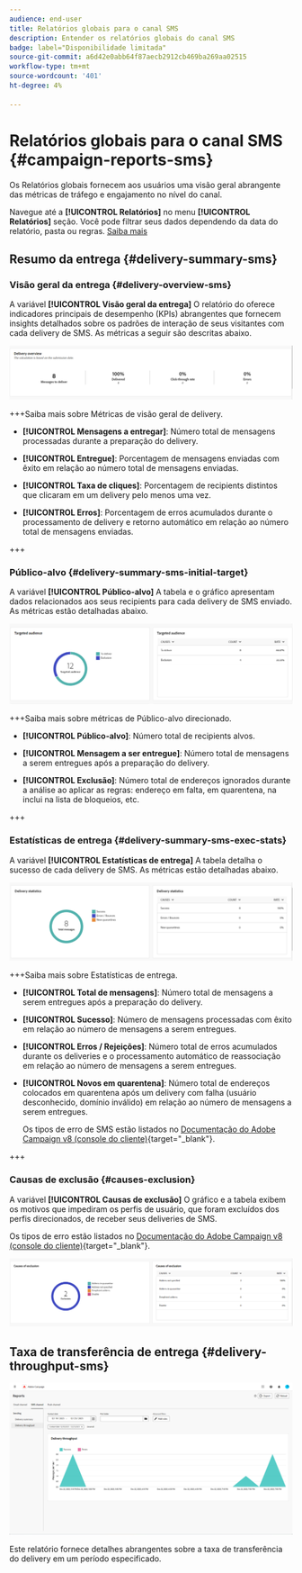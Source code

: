 ```yaml
---
audience: end-user
title: Relatórios globais para o canal SMS
description: Entender os relatórios globais do canal SMS
badge: label="Disponibilidade limitada"
source-git-commit: a6d42e0abb64f87aecb2912cb469ba269aa02515
workflow-type: tm+mt
source-wordcount: '401'
ht-degree: 4%

---
```


# Relatórios globais para o canal SMS {#campaign-reports-sms}

Os Relatórios globais fornecem aos usuários uma visão geral abrangente das métricas de tráfego e engajamento no nível do canal.

Navegue até a **[!UICONTROL Relatórios]** no menu **[!UICONTROL Relatórios]** seção. Você pode filtrar seus dados dependendo da data do relatório, pasta ou regras. [Saiba mais](global-reports.md)

## Resumo da entrega {#delivery-summary-sms}

### Visão geral da entrega {#delivery-overview-sms}

A variável **[!UICONTROL Visão geral da entrega]** O relatório do oferece indicadores principais de desempenho (KPIs) abrangentes que fornecem insights detalhados sobre os padrões de interação de seus visitantes com cada delivery de SMS. As métricas a seguir são descritas abaixo.

![](assets/global_report_sms_delivery_overview.png)

+++Saiba mais sobre Métricas de visão geral de delivery.

* **[!UICONTROL Mensagens a entregar]**: Número total de mensagens processadas durante a preparação do delivery.

* **[!UICONTROL Entregue]**: Porcentagem de mensagens enviadas com êxito em relação ao número total de mensagens enviadas.

* **[!UICONTROL Taxa de cliques]**: Porcentagem de recipients distintos que clicaram em um delivery pelo menos uma vez.

* **[!UICONTROL Erros]**: Porcentagem de erros acumulados durante o processamento de delivery e retorno automático em relação ao número total de mensagens enviadas.

+++

### Público-alvo {#delivery-summary-sms-initial-target}

A variável **[!UICONTROL Público-alvo]** A tabela e o gráfico apresentam dados relacionados aos seus recipients para cada delivery de SMS enviado. As métricas estão detalhadas abaixo.

![](assets/global_report_sms_targeted_audience.png)

+++Saiba mais sobre métricas de Público-alvo direcionado.

* **[!UICONTROL Público-alvo]**: Número total de recipients alvos.

* **[!UICONTROL Mensagem a ser entregue]**: Número total de mensagens a serem entregues após a preparação do delivery.

* **[!UICONTROL Exclusão]**: Número total de endereços ignorados durante a análise ao aplicar as regras: endereço em falta, em quarentena, na inclui na lista de bloqueios, etc.

+++

### Estatísticas de entrega {#delivery-summary-sms-exec-stats}

A variável **[!UICONTROL Estatísticas de entrega]** A tabela detalha o sucesso de cada delivery de SMS. As métricas estão detalhadas abaixo.

![](assets/global_report_sms_delivery_statistics.png)

+++Saiba mais sobre Estatísticas de entrega.

* **[!UICONTROL Total de mensagens]**: Número total de mensagens a serem entregues após a preparação do delivery.

* **[!UICONTROL Sucesso]**: Número de mensagens processadas com êxito em relação ao número de mensagens a serem entregues.

* **[!UICONTROL Erros / Rejeições]**: Número total de erros acumulados durante os deliveries e o processamento automático de reassociação em relação ao número de mensagens a serem entregues.

* **[!UICONTROL Novos em quarentena]**: Número total de endereços colocados em quarentena após um delivery com falha (usuário desconhecido, domínio inválido) em relação ao número de mensagens a serem entregues.

  Os tipos de erro de SMS estão listados no [Documentação do Adobe Campaign v8 (console do cliente)](https://experienceleague.adobe.com/docs/campaign/campaign-v8/send/failures/delivery-failures.html#sms-quarantines){target="_blank"}.

+++

### Causas de exclusão {#causes-exclusion}

A variável **[!UICONTROL Causas de exclusão]** O gráfico e a tabela exibem os motivos que impediram os perfis de usuário, que foram excluídos dos perfis direcionados, de receber seus deliveries de SMS.

Os tipos de erro estão listados no [Documentação do Adobe Campaign v8 (console do cliente)](https://experienceleague.adobe.com/docs/campaign/campaign-v8/send/failures/delivery-failures.html#email-error-types){target="_blank"}.

![](assets/global_report_sms_causes_exclusion.png)

## Taxa de transferência de entrega {#delivery-throughput-sms}

![](assets/global_report_sms_delivery_throughput.png)

Este relatório fornece detalhes abrangentes sobre a taxa de transferência do delivery em um período especificado.
